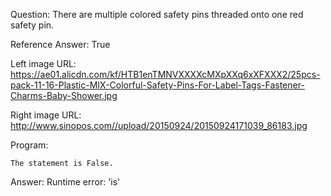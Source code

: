 Question: There are multiple colored safety pins threaded onto one red safety pin.

Reference Answer: True

Left image URL: https://ae01.alicdn.com/kf/HTB1enTMNVXXXXcMXpXXq6xXFXXX2/25pcs-pack-11-16-Plastic-MIX-Colorful-Safety-Pins-For-Label-Tags-Fastener-Charms-Baby-Shower.jpg

Right image URL: http://www.sinopos.com//upload/20150924/20150924171039_86183.jpg

Program:

```
The statement is False.
```
Answer: Runtime error: 'is'

